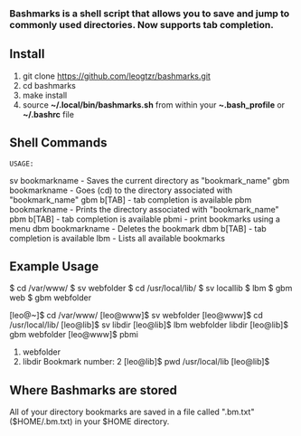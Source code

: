 ### Bashmarks is a shell script that allows you to save and jump to commonly used directories. Now supports tab completion.

## Install

1. git clone https://github.com/leogtzr/bashmarks.git
2. cd bashmarks
3. make install
4. source **~/.local/bin/bashmarks.sh** from within your **~.bash\_profile** or **~/.bashrc** file

## Shell Commands

    USAGE: 
sv bookmarkname  - Saves the current directory as "bookmark_name"
gbm bookmarkname - Goes (cd) to the directory associated with "bookmark_name"
gbm b[TAB] 		 - tab completion is available
pbm bookmarkname - Prints the directory associated with "bookmark_name"
pbm b[TAB]       - tab completion is available
pbmi         	 - print bookmarks using a menu
dbm bookmarkname - Deletes the bookmark
dbm b[TAB] 		 - tab completion is available
lbm 			 - Lists all available bookmarks
    
## Example Usage

$ cd /var/www/
$ sv webfolder
$ cd /usr/local/lib/
$ sv locallib
$ lbm
$ gbm web<tab>
$ gbm webfolder

[leo@~]$ cd /var/www/
[leo@www]$ sv webfolder
[leo@www]$ cd /usr/local/lib/
[leo@lib]$ sv libdir
[leo@lib]$ lbm
webfolder
libdir
[leo@lib]$ gbm webfolder 
[leo@www]$ pbmi 
1) webfolder
2) libdir
Bookmark number: 2
[leo@lib]$ pwd
/usr/local/lib
[leo@lib]$ 

## Where Bashmarks are stored
    
All of your directory bookmarks are saved in a file called ".bm.txt" ($HOME/.bm.txt) in your $HOME directory.
